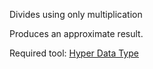 Divides using only multiplication

Produces an approximate result.

Required tool: [Hyper Data Type](https://marketplace.visualstudio.com/items?itemName=SilverfoxSystems0.Hyper)
